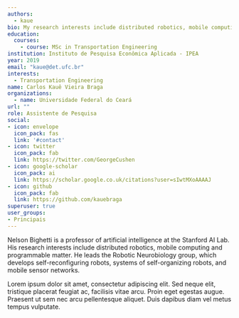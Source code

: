 ```yaml
---
authors:
  - kaue
bio: My research interests include distributed robotics, mobile computing and programmable matter.
education:
  courses:
    - course: MSc in Transportation Engineering
institution: Instituto de Pesquisa Econômica Aplicada - IPEA
year: 2019
email: "kaue@det.ufc.br"
interests:
  - Transportation Engineering
name: Carlos Kauê Vieira Braga
organizations:
  - name: Universidade Federal do Ceará
url: ""
role: Assistente de Pesquisa
social:
- icon: envelope
  icon_pack: fas
  link: '#contact'
- icon: twitter
  icon_pack: fab
  link: https://twitter.com/GeorgeCushen
- icon: google-scholar
  icon_pack: ai
  link: https://scholar.google.co.uk/citations?user=sIwtMXoAAAAJ
- icon: github
  icon_pack: fab
  link: https://github.com/kauebraga
superuser: true
user_groups:
- Principais
---
```

  
Nelson Bighetti is a professor of artificial intelligence at the Stanford AI Lab. His research interests include distributed robotics, mobile computing and programmable matter. He leads the Robotic Neurobiology group, which develops self-reconfiguring robots, systems of self-organizing robots, and mobile sensor networks.

Lorem ipsum dolor sit amet, consectetur adipiscing elit. Sed neque elit, tristique placerat feugiat ac, facilisis vitae arcu. Proin eget egestas augue. Praesent ut sem nec arcu pellentesque aliquet. Duis dapibus diam vel metus tempus vulputate.
